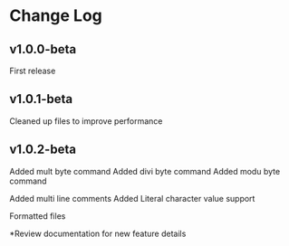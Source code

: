 <h1>Change Log</h1>

<h2>v1.0.0-beta</h2>

First release

<h2>v1.0.1-beta</h2>

Cleaned up files to improve performance

<h2>v1.0.2-beta</h2>
Added mult byte command
Added divi byte command
Added modu byte command

Added multi line comments
Added Literal character value support

Formatted files

*Review documentation for new feature details